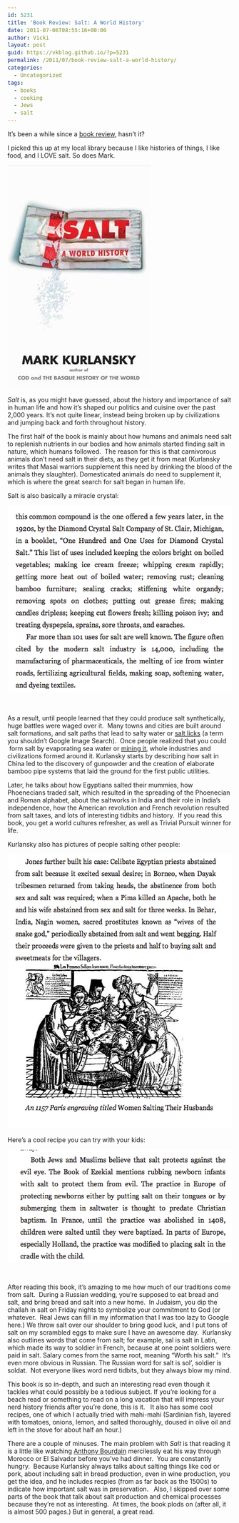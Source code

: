```yaml
---
id: 5231
title: 'Book Review: Salt: A World History'
date: 2011-07-06T08:55:16+00:00
author: Vicki
layout: post
guid: https://vkblog.github.io/?p=5231
permalink: /2011/07/book-review-salt-a-world-history/
categories:
  - Uncategorized
tags:
  - books
  - cooking
  - Jews
  - salt
---
```

It&#8217;s been a while since a <a href="https://vkblog.github.io/tag/books/" target="_blank">book review</a>, hasn&#8217;t it?

I picked this up at my local library because I like histories of things, I like food, and I LOVE salt. So does Mark.

[<img class="aligncenter size-full wp-image-5234" title="salt" src="https://raw.githubusercontent.com/vkblog/vkblog.github.io/master/public/img/2011/07/salt.jpg" alt="" width="323" height="500" />](https://raw.githubusercontent.com/vkblog/vkblog.github.io/master/public/img/2011/07/salt.jpg)

_Salt_ is, as you might have guessed, about the history and importance of salt in human life and how it&#8217;s shaped our politics and cuisine over the past 2,000 years. It&#8217;s not quite linear, instead being broken up by civilizations and jumping back and forth throughout history.

The first half of the book is mainly about how humans and animals need salt to replenish nutrients in our bodies and how animals started finding salt in nature, which humans followed.  The reason for this is that carnivorous animals don&#8217;t need salt in their diets, as they get it from meat (Kurlansky writes that Masai warriors supplement this need by drinking the blood of the animals they slaughter). Domesticated animals do need to supplement it, which is where the great search for salt began in human life.

Salt is also basically a miracle crystal:

[<img class="aligncenter size-full wp-image-5237" title="Screen shot 2011-07-06 at 8.36.46 AM" src="https://raw.githubusercontent.com/vkblog/vkblog.github.io/master/public/img/2011/07/Screen-shot-2011-07-06-at-8.36.46-AM.png" alt="" width="519" height="420" />](https://raw.githubusercontent.com/vkblog/vkblog.github.io/master/public/img/2011/07/Screen-shot-2011-07-06-at-8.36.46-AM.png)

&nbsp;

As a result, until people learned that they could produce salt synthetically, huge battles were waged over it.  Many towns and cities are built around salt formations, and salt paths that lead to salty water or <a href="http://www.himalayan-natural-salt-lamps.com/images/himalayan-rock-salt-lick.jpg" target="_blank">salt licks</a> (a term you shouldn&#8217;t Google Image Search).  Once people realized that you could  form salt by evaporating sea water or <a href="http://courseweb.lis.illinois.edu/~weech/Krakow/Salt.htm" target="_blank">mining it</a>, whole industries and civilizations formed around it. Kurlansky starts by describing how salt in China led to the discovery of gunpowder and the creation of elaborate bamboo pipe systems that laid the ground for the first public utilities.

Later, he talks about how Egyptians salted their mummies, how Phoenecians traded salt, which resulted in the spreading of the Phoenecian and Roman alphabet, about the saltworks in India and their role in India&#8217;s independence, how the American revolution and French revolution resulted from salt taxes, and lots of interesting tidbits and history.  If you read this book, you get a world cultures refresher, as well as Trivial Pursuit winner for life.

Kurlansky also has pictures of people salting other people:

[<img class="aligncenter size-full wp-image-5236" title="Screen shot 2011-07-06 at 8.35.32 AM" src="https://raw.githubusercontent.com/vkblog/vkblog.github.io/master/public/img/2011/07/Screen-shot-2011-07-06-at-8.35.32-AM.png" alt="" width="538" height="615" />](https://raw.githubusercontent.com/vkblog/vkblog.github.io/master/public/img/2011/07/Screen-shot-2011-07-06-at-8.35.32-AM.png)

Here&#8217;s a cool recipe you can try with your kids:

[<img class="aligncenter size-full wp-image-5238" title="Screen shot 2011-07-06 at 8.37.54 AM" src="https://raw.githubusercontent.com/vkblog/vkblog.github.io/master/public/img/2011/07/Screen-shot-2011-07-06-at-8.37.54-AM.png" alt="" width="526" height="251" />](https://raw.githubusercontent.com/vkblog/vkblog.github.io/master/public/img/2011/07/Screen-shot-2011-07-06-at-8.37.54-AM.png)

&nbsp;

After reading this book, it&#8217;s amazing to me how much of our traditions come from salt.  During a Russian wedding, you&#8217;re supposed to eat bread and salt, and bring bread and salt into a new home.  In Judaism, you dip the challah in salt on Friday nights to symbolize your commitment to God (or whatever.  Real Jews can fill in my information that I was too lazy to Google here.) We throw salt over our shoulder to bring good luck, and I put tons of salt on my scrambled eggs to make sure I have an awesome day.  Kurlansky also outlines words that come from salt; for example, sal is salt in Latin, which made its way to soldier in French, because at one point soldiers were paid in salt. Salary comes from the same root, meaning &#8220;Worth his salt.&#8221;  It&#8217;s even more obvious in Russian. The Russian word for salt is sol&#8217;, soldier is soldat.  Not everyone likes word nerd tidbits, but they always blow my mind.

This book is so in-depth, and such an interesting read even though it tackles what could possibly be a tedious subject. If you&#8217;re looking for a beach read or something to read on a long vacation that will impress your nerd history friends after you&#8217;re done, this is it.   It also has some cool recipes, one of which I actually tried with mahi-mahi (Sardinian fish, layered with tomatoes, onions, lemon, and salted thoroughly, doused in olive oil and left in the stove for about half an hour.)

There are a couple of minuses. The main problem with _Salt_ is that reading it is a little like watching <a href="http://www.travelchannel.com/TV_Shows/Anthony_Bourdain" target="_blank">Anthony Bourdain</a> mercilessly eat his way through Morocco or El Salvador before you&#8217;ve had dinner.  You are constantly hungry.  Because Kurlansky always talks about salting things like cod or pork, about including salt in bread production, even in wine production, you get the idea, and he includes recpies (from as far back as the 1500s) to indicate how important salt was in preservation.   Also, I skipped over some parts of the book that talk about salt production and chemical processes because they&#8217;re not as interesting.  At times, the book plods on (after all, it is almost 500 pages.) But in general, a great read.

&nbsp;

&nbsp;